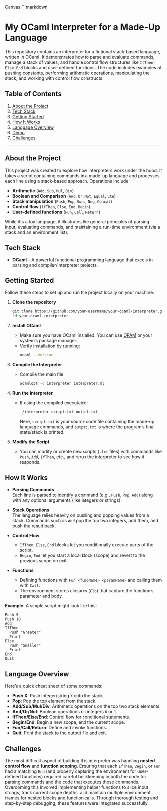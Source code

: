 Canvas ```markdown
# My OCaml Interpreter for a Made-Up Language

This repository contains an interpreter for a fictional stack-based language, written in OCaml. It demonstrates how to parse and evaluate commands, manage a stack of values, and handle control flow structures like `IfThen-Else-End` blocks and user-defined functions. The code includes examples of pushing constants, performing arithmetic operations, manipulating the stack, and working with control flow constructs.

## Table of Contents

1. [About the Project](#about-the-project)  
2. [Tech Stack](#tech-stack)  
3. [Getting Started](#getting-started)  
4. [How It Works](#how-it-works)  
5. [Language Overview](#language-overview)  
6. [Demo](#demo)  
7. [Challenges](#challenges)

---

## About the Project

This project was created to explore how interpreters work under the hood. It takes a script containing commands in a made-up language and processes each line using a stack-based approach. Operations include:

- **Arithmetic** (`Add`, `Sub`, `Mul`, `Div`)  
- **Boolean and Comparison** (`And`, `Or`, `Not`, `Equal`, `Lte`)  
- **Stack manipulation** (`Push`, `Pop`, `Swap`, `Neg`, `Concat`)  
- **Control flow** (`IfThen`, `Else`, `End`, `Begin`)  
- **User-defined functions** (`Fun`, `Call`, `Return`)

While it's a toy language, it illustrates the general principles of parsing input, evaluating commands, and maintaining a run-time environment (via a stack and an environment list).

## Tech Stack

- **OCaml** – A powerful functional programming language that excels in parsing and compiler/interpreter projects.  

## Getting Started

Follow these steps to set up and run the project locally on your machine:

1. **Clone the repository**  
   ```bash
   git clone https://github.com/your-username/your-ocaml-interpreter.git
   cd your-ocaml-interpreter
   ```

2. **Install OCaml**  
   - Make sure you have OCaml installed. You can use [OPAM](https://opam.ocaml.org/) or your system’s package manager.  
   - Verify installation by running:
     ```bash
     ocaml --version
     ```

3. **Compile the Interpreter**  
   - Compile the main file:
     ```bash
     ocamlopt -o interpreter interpreter.ml
     ```

4. **Run the Interpreter**  
   - If using the compiled executable:
     ```bash
     ./interpreter script.txt output.txt
     ```
     Here, `script.txt` is your source code file containing the made-up language commands, and `output.txt` is where the program’s final state/stack is printed.

5. **Modify the Script**  
   - You can modify or create new scripts (`.txt` files) with commands like `Push`, `Add`, `IfThen`, etc., and rerun the interpreter to see how it responds.

## How It Works

- **Parsing Commands**  
  Each line is parsed to identify a command (e.g., `Push`, `Pop`, `Add`) along with any optional arguments (like integers or strings).

- **Stack Operations**  
  The language relies heavily on pushing and popping values from a stack. Commands such as `Add` pop the top two integers, add them, and push the result back.

- **Control Flow**  
  - `IfThen`, `Else`, `End` blocks let you conditionally execute parts of the script.  
  - `Begin`, `End` let you start a local block (scope) and revert to the previous scope on exit.

- **Functions**  
  - Defining functions with `Fun <funcName> <paramName>` and calling them with `Call`.  
  - The environment stores closures (`Clo`) that capture the function’s parameter and body.

**Example**: A simple script might look like this:
```
Push 5
Push 10
Add
IfThen
  Push "Greater"
  Print
Else
  Push "Smaller"
  Print
End
Quit
```

## Language Overview

Here’s a quick cheat sheet of some commands:

- **Push X**: Push integer/string `X` onto the stack.  
- **Pop**: Pop the top element from the stack.  
- **Add/Sub/Mul/Div**: Arithmetic operations on the top two stack elements.  
- **And/Or/Not**: Boolean operations on integers `0` or `1`.  
- **IfThen/Else/End**: Control flow for conditional statements.  
- **Begin/End**: Begin a new scope, end the current scope.  
- **Fun/Call/Return**: Define and invoke functions.  
- **Quit**: Print the stack to the output file and exit.

## Challenges

The most difficult aspect of building this interpreter was handling **nested control flow** and **function scoping**. Ensuring that each `IfThen`, `Begin`, or `Fun` had a matching `End` (and properly capturing the environment for user-defined functions) required careful bookkeeping in both the code for parsing commands and the code that executes those commands. Overcoming this involved implementing helper functions to slice input strings, track current scope depths, and maintain multiple environment frames for nested blocks and function calls. Through thorough testing and step-by-step debugging, these features were integrated successfully.
